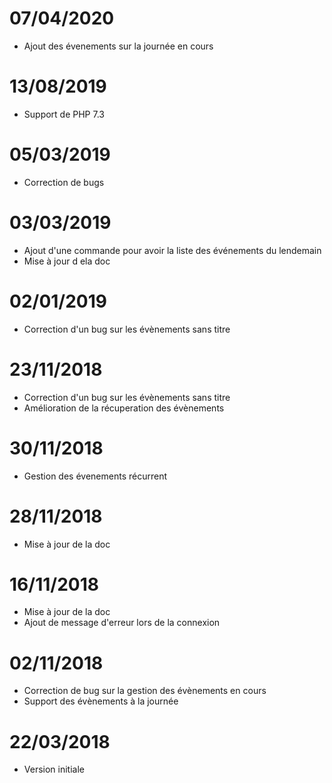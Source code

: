 # 07/04/2020

- Ajout des évenements sur la journée en cours

# 13/08/2019

- Support de PHP 7.3

# 05/03/2019

- Correction de bugs

# 03/03/2019

- Ajout d'une commande pour avoir la liste des événements du lendemain
- Mise à jour d ela doc

# 02/01/2019

- Correction d'un bug sur les évènements sans titre

# 23/11/2018

- Correction d'un bug sur les évènements sans titre
- Amélioration de la récuperation des évènements

# 30/11/2018

- Gestion des évenements récurrent

# 28/11/2018

- Mise à jour de la doc

# 16/11/2018

- Mise à jour de la doc
- Ajout de message d'erreur lors de la connexion

# 02/11/2018

- Correction de bug sur la gestion des évènements en cours
- Support des évènements à la journée

# 22/03/2018

- Version initiale
